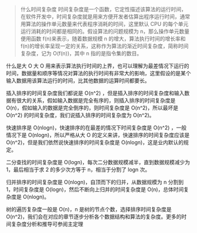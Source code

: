 > 什么时间复杂度
> 时间复杂度是一个函数，它定性描述该算法的运行时间，在软件开发中，时间复杂度就是用来方便开发者估算出程序运行时间，通常用算法的操作单元数量来代表程序消耗的时间，这里默认 CPU 的每个单元运行消耗的时间都是相同的。假设算法的问题规模为 n，那么操作单元数量便用函数 f(n)来表示，随着数据规模 n 的增大，算法执行时间的增长率和 f(n)的增长率呈现一定的关系，这称作为算法的渐近时间复杂度，简称时间复杂度，记为 O(f(n))，其中 n 指的是指令集的数目。

什么是大 O
大 O 用来表示算法执行时间的上界，也可以理解为最差情况下运行的时间，数据量和顺序等情况对算法的执行时间有非常大的影响，这里假设的是某个输入数据用该算法运行的时间，比其他数据的运算时间都要长。

插入排序的时间复杂度我们都说是 O(n^2) ，但是插入排序的时间复杂度和输入数据有很大的关系，假如输入数据是完全有序的，则插入排序的时间复杂度是 O(n)，假如输入的数据是完全倒序的，则时间复杂度是 O(n^2)，所以最坏是 O(n^2) 的时间复杂度，我们说插入排序的时间复杂度为 O(n^2)。

快速排序是 O(nlogn)，快速排序的在最差的情况下时间复杂度是 O(n^2) ，一般情况下是 O(nlogn)，所以严格从大 O 的定义来讲，快速排序的时间复杂度应该是 O(n^2)，但是我们依然说快速排序的时间复杂度是 O(nlogn)，这是业内默认的规定。

二分查找的时间复杂度是 O(logn)，每次二分数据规模减半，直到数据规模减少为 1，最后相当于求 2 的多少次方等于 n，相当于分割了 logn 次。

归并排序的时间复杂度是 O(nlogn)，自顶而下的归并，从数据规模为 n 分割到 1，时间复杂度是 O(logn)，然后不断向上归并的时间复杂度是 O(n)，总体时间复杂度是 O(nlogn)。

树的遍历复杂度一般是 O(n)，n 是树的节点个数，选择排序时间复杂度是 O(n^2)，我们会在对应的章节逐步分析各个数据结构和算法的复杂度。更多的时间复杂度分析和推导可参阅主定理
